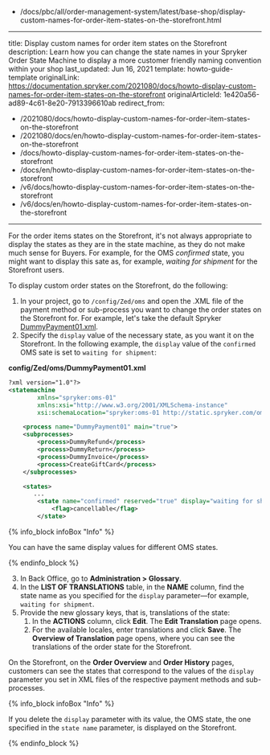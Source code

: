   - /docs/pbc/all/order-management-system/latest/base-shop/display-custom-names-for-order-item-states-on-the-storefront.html
---
title: Display custom names for order item states on the Storefront
description: Learn how you can change the state names in your Spryker Order State Machine to display a more customer friendly naming convention within your shop
last_updated: Jun 16, 2021
template: howto-guide-template
originalLink: https://documentation.spryker.com/2021080/docs/howto-display-custom-names-for-order-item-states-on-the-storefront
originalArticleId: 1e420a56-ad89-4c61-8e20-7913396610ab
redirect_from:
  - /2021080/docs/howto-display-custom-names-for-order-item-states-on-the-storefront
  - /2021080/docs/en/howto-display-custom-names-for-order-item-states-on-the-storefront
  - /docs/howto-display-custom-names-for-order-item-states-on-the-storefront
  - /docs/en/howto-display-custom-names-for-order-item-states-on-the-storefront
  - /v6/docs/howto-display-custom-names-for-order-item-states-on-the-storefront
  - /v6/docs/en/howto-display-custom-names-for-order-item-states-on-the-storefront
---

For the order items states on the Storefront, it's not always appropriate to display the states as they are in the state machine, as they do not make much sense for Buyers. For example, for the OMS *confirmed* state, you might want to display this sate as, for example, *waiting for shipment* for the Storefront users.

To display custom order states on the Storefront, do the following:

1. In your project, go to `/config/Zed/oms` and open the .XML file of the payment method or sub-process you want to change the order states on the Storefront for. For example, let's take the default Spryker [DummyPayment01.xml](https://github.com/spryker-shop/suite/blob/master/config/Zed/oms/DummyPayment01.xml).
2. Specify the `display` value of the necessary state, as you want it on the Storefront. In the following example, the `display` value of the `confirmed` OMS sate is set to `waiting for shipment`:

**config/Zed/oms/DummyPayment01.xml**

```xml
?xml version="1.0"?>
<statemachine
        xmlns="spryker:oms-01"
        xmlns:xsi="http://www.w3.org/2001/XMLSchema-instance"
        xsi:schemaLocation="spryker:oms-01 http://static.spryker.com/oms-01.xsd">

    <process name="DummyPayment01" main="true">
    <subprocesses>
        <process>DummyRefund</process>
        <process>DummyReturn</process>
        <process>DummyInvoice</process>
        <process>CreateGiftCard</process>
    </subprocesses>

    <states>
       ...
        <state name="confirmed" reserved="true" display="waiting for shipment">
            <flag>cancellable</flag>
        </state>
```

{% info_block infoBox "Info" %}

You can have the same display values for different OMS states.

{% endinfo_block %}

3. In Back Office, go to **Administration&nbsp;<span aria-label="and then">></span> Glossary**.
4. In the **LIST OF TRANSLATIONS** table, in the **NAME** column, find the state name as you specified for the `display` parameter—for example, `waiting for shipment`.
5. Provide the new glossary keys, that is, translations of the state:
    1. In the **ACTIONS** column, click **Edit**. The **Edit Translation** page opens.
    2. For the available locales, enter translations and click **Save**. The **Overview of Translation** page opens, where you can see the translations of the order state for the Storefront.

On the Storefront, on the **Order Overview** and **Order History** pages, customers can see the states that correspond to the values of the `display` parameter you set in XML files of the respective payment methods and sub-processes.

{% info_block infoBox "Info" %}

If you delete the `display` parameter with its value, the OMS state, the one specified in the `state name` parameter, is displayed on the Storefront.

{% endinfo_block %}
